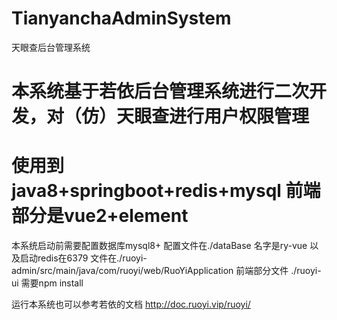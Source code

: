 # TianyanchaAdminSystem
天眼查后台管理系统
# 本系统基于若依后台管理系统进行二次开发，对（仿）天眼查进行用户权限管理
# 使用到java8+springboot+redis+mysql 前端部分是vue2+element

本系统启动前需要配置数据库mysql8+ 配置文件在./dataBase 名字是ry-vue 以及启动redis在6379 文件在./ruoyi-admin/src/main/java/com/ruoyi/web/RuoYiApplication
前端部分文件 ./ruoyi-ui 需要npm install

运行本系统也可以参考若依的文档 http://doc.ruoyi.vip/ruoyi/ 